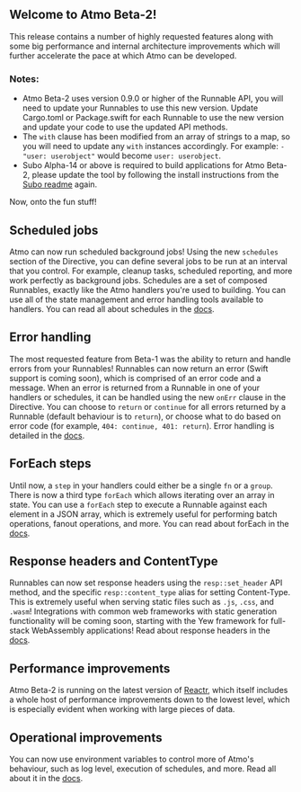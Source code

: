 ## Welcome to Atmo Beta-2!

This release contains a number of highly requested features along with some big performance and internal architecture improvements which will further accelerate the pace at which Atmo can be developed.

### Notes:
- Atmo Beta-2 uses version 0.9.0 or higher of the Runnable API, you will need to update your Runnables to use this new version. Update Cargo.toml or Package.swift for each Runnable to use the new version and update your code to use the updated API methods.
- The `with` clause has been modified from an array of strings to a map, so you will need to update any `with` instances accordingly. For example: `-"user: userobject"` would become `user: userobject`.
- Subo Alpha-14 or above is required to build applications for Atmo Beta-2, please update the tool by following the install instructions from the [Subo readme](https://github.com/suborbital/subo) again.

Now, onto the fun stuff!

## Scheduled jobs
Atmo can now run scheduled background jobs! Using the new `schedules` section of the Directive, you can define several jobs to be run at an interval that you control. For example, cleanup tasks, scheduled reporting, and more work perfectly as background jobs. Schedules are a set of composed Runnables, exactly like the Atmo handlers you're used to building. You can use all of the state management and error handling tools available to handlers. You can read all about schedules in the [docs](https://atmo.suborbital.dev/usage/schedules).

## Error handling
The most requested feature from Beta-1 was the ability to return and handle errors from your Runnables! Runnables can now return an error (Swift support is coming soon), which is comprised of an error code and a message. When an error is returned from a Runnable in one of your handlers or schedules, it can be handled using the new `onErr` clause in the Directive. You can choose to `return` or `continue` for all errors returned by a Runnable (default behaviour is to `return`), or choose what to do based on error code (for example, `404: continue, 401: return`). Error handling is detailed in the [docs](https://atmo.suborbital.dev/usage/error-handling).

## ForEach steps
Until now, a `step` in your handlers could either be a single `fn` or a `group`. There is now a third type `forEach` which allows iterating over an array in state. You can use a `forEach` step to execute a Runnable against each element in a JSON array, which is extremely useful for performing batch operations, fanout operations, and more. You can read about forEach in the [docs](https://atmo.suborbital.dev/usage/foreach).

## Response headers and ContentType
Runnables can now set response headers using the `resp::set_header` API method, and the specific `resp::content_type` alias for setting Content-Type. This is extremely useful when serving static files such as `.js`, `.css`, and `.wasm`! Integrations with common web frameworks with static generation functionality will be coming soon, starting with the Yew framework for full-stack WebAssembly applications! Read about response headers in the [docs](https://atmo.suborbital.dev/runnable-api/response).

## Performance improvements
Atmo Beta-2 is running on the latest version of [Reactr](https://github.com/suborbital/reactr), which itself includes a whole host of performance improvements down to the lowest level, which is especially evident when working with large pieces of data.

## Operational improvements
You can now use environment variables to control more of Atmo's behaviour, such as log level, execution of schedules, and more. Read all about it in the [docs](https://atmo.suborbital.dev/usage/running-atmo).